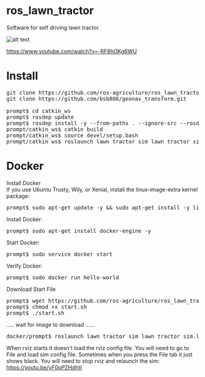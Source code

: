# ros_lawn_tractor
Software for self driving lawn tractor.

![alt text](https://github.com/ros-agriculture/ros_lawn_tractor/blob/master/lawn_tractor.png)

https://www.youtube.com/watch?v=-RF8hOKg6WU

# Install
<pre>
git clone https://github.com/ros-agriculture/ros_lawn_tractor.git 
git clone https://github.com/bsb808/geonav_transform.git

prompt$ cd catkin_ws
prompt$ rosdep update
prompt$ rosdep install -y --from-paths . --ignore-src --rosdistro ${ROS_DISTRO}
prompt/catkin_ws$ catkin build
prompt/catkin_ws$ source devel/setup.bash
prompt/catkin_ws$ roslaunch lawn_tractor_sim lawn_tractor_sim.launch
</pre>

# Docker
Install Docker <br />
If you use Ubuntu Trusty, Wily, or Xenial, install the linux-image-extra kernel package:

<pre>
prompt$ sudo apt-get update -y && sudo apt-get install -y linux-image-extra-$(uname -r)
</pre>

Install Docker:
<pre>
prompt$ sudo apt-get install docker-engine -y
</pre>
Start Docker:
<pre>
prompt$ sudo service docker start
</pre>
Verify Docker:
<pre>
prompt$ sudo docker run hello-world
</pre>

Download Start File
<pre>
prompt$ wget https://github.com/ros-agriculture/ros_lawn_tractor/blob/master/docker/start.sh
prompt$ chmod +x start.sh
prompt$ ./start.sh
</pre>
..... wait for image to download ......
<pre>
docker/prompt$ roslaunch lawn_tractor_sim lawn_tractor_sim.launch
</pre>

When rviz starts it doesn't load the rviz config file.  You will need to go to File and load sim config file.
Sometimes when you press the File tab it just shows black.  You will need to stop rviz and relaunch the sim:
https://youtu.be/yF0pPZHdhtI
